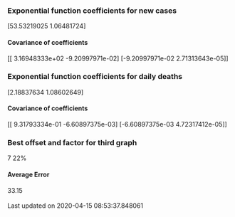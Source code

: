 <h3>Exponential function coefficients for new cases</h3>
[53.53219025  1.06481724]
<h4>Covariance of coefficients</h4>
[[ 3.16948333e+02 -9.20997971e-02]
 [-9.20997971e-02  2.71313643e-05]]
<h3>Exponential function coefficients for daily deaths</h3>
[2.18837634 1.08602649]
<h4>Covariance of coefficients</h4>
[[ 9.31793334e-01 -6.60897375e-03]
 [-6.60897375e-03  4.72317412e-05]] <br/>
<h3>Best offset and factor for third graph</h3>
7 22%
<h4>Average Error</h4>
33.15
<br /><br />Last updated on 2020-04-15 08:53:37.848061
